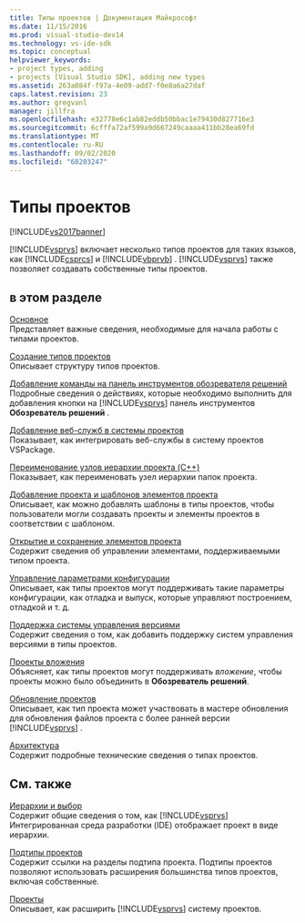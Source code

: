 ```yaml
---
title: Типы проектов | Документация Майкрософт
ms.date: 11/15/2016
ms.prod: visual-studio-dev14
ms.technology: vs-ide-sdk
ms.topic: conceptual
helpviewer_keywords:
- project types, adding
- projects [Visual Studio SDK], adding new types
ms.assetid: 263a084f-f97a-4e09-add7-f0e8a6a27daf
caps.latest.revision: 23
ms.author: gregvanl
manager: jillfra
ms.openlocfilehash: e32778e6c1ab82eddb50bbac1e79430d827716e3
ms.sourcegitcommit: 6cfffa72af599a9d667249caaaa411bb28ea69fd
ms.translationtype: MT
ms.contentlocale: ru-RU
ms.lasthandoff: 09/02/2020
ms.locfileid: "68203247"
---
```

# <a name="project-types"></a>Типы проектов
[!INCLUDE[vs2017banner](../../includes/vs2017banner.md)]

[!INCLUDE[vsprvs](../../includes/vsprvs-md.md)] включает несколько типов проектов для таких языков, как [!INCLUDE[csprcs](../../includes/csprcs-md.md)] и [!INCLUDE[vbprvb](../../includes/vbprvb-md.md)] . [!INCLUDE[vsprvs](../../includes/vsprvs-md.md)] также позволяет создавать собственные типы проектов.  
  
## <a name="in-this-section"></a>в этом разделе  
 [Основное](../../extensibility/internals/project-type-essentials.md)  
 Представляет важные сведения, необходимые для начала работы с типами проектов.  
  
 [Создание типов проектов](../../extensibility/internals/creating-project-types.md)  
 Описывает структуру типов проектов.  
  
 [Добавление команды на панель инструментов обозревателя решений](../../extensibility/adding-a-command-to-the-solution-explorer-toolbar.md)  
 Подробные сведения о действиях, которые необходимо выполнить для добавления кнопки на [!INCLUDE[vsprvs](../../includes/vsprvs-md.md)] панель инструментов **Обозреватель решений** .  
  
 [Добавление веб-служб в системы проектов](../../misc/adding-web-services-to-project-systems.md)  
 Показывает, как интегрировать веб-службы в систему проектов VSPackage.  
  
 [Переименование узлов иерархии проекта (C++)](../../misc/renaming-project-hierarchy-nodes-cpp.md)  
 Показывает, как переименовать узел иерархии папок проекта.  
  
 [Добавление проекта и шаблонов элементов проекта](../../extensibility/internals/adding-project-and-project-item-templates.md)  
 Описывает, как можно добавлять шаблоны в типы проектов, чтобы пользователи могли создавать проекты и элементы проектов в соответствии с шаблоном.  
  
 [Открытие и сохранение элементов проекта](../../extensibility/internals/opening-and-saving-project-items.md)  
 Содержит сведения об управлении элементами, поддерживаемыми типом проекта.  
  
 [Управление параметрами конфигурации](../../extensibility/internals/managing-configuration-options.md)  
 Описывает, как типы проектов могут поддерживать такие параметры конфигурации, как отладка и выпуск, которые управляют построением, отладкой и т. д.  
  
 [Поддержка системы управления версиями](../../extensibility/internals/supporting-source-control.md)  
 Содержит сведения о том, как добавить поддержку систем управления версиями в типы проектов.  
  
 [Проекты вложения](../../extensibility/internals/nesting-projects.md)  
 Объясняет, как типы проектов могут поддерживать *вложение*, чтобы проекты можно было объединить в **Обозреватель решений**.  
  
 [Обновление проектов](../../extensibility/internals/upgrading-projects.md)  
 Описывает, как тип проекта может участвовать в мастере обновления для обновления файлов проекта с более ранней версии [!INCLUDE[vsprvs](../../includes/vsprvs-md.md)] .  
  
 [Архитектура](../../extensibility/internals/project-types-architecture.md)  
 Содержит подробные технические сведения о типах проектов.  
  
## <a name="related-sections"></a>См. также  
 [Иерархии и выбор](../../extensibility/internals/hierarchies-and-selection.md)  
 Содержит общие сведения о том, как [!INCLUDE[vsprvs](../../includes/vsprvs-md.md)] Интегрированная среда разработки (IDE) отображает проект в виде иерархии.  
  
 [Подтипы проектов](../../extensibility/internals/project-subtypes.md)  
 Содержит ссылки на разделы подтипа проекта. Подтипы проектов позволяют использовать расширения большинства типов проектов, включая собственные.  
  
 [Проекты](../../extensibility/internals/projects.md)  
 Описывает, как расширить [!INCLUDE[vsprvs](../../includes/vsprvs-md.md)] систему проектов.
